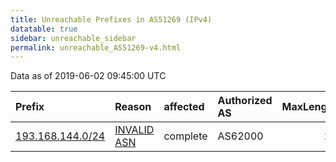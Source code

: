 ```yaml
---
title: Unreachable Prefixes in AS51269 (IPv4)
datatable: true
sidebar: unreachable_sidebar
permalink: unreachable_AS51269-v4.html
---
```


Data as of 2019-06-02 09:45:00 UTC


<div class="datatable-begin"></div>

| Prefix                                                     | Reason                                                                                                  | affected   | Authorized AS   |   MaxLength | Anchor                                         |   unreachable /24s |
|:-----------------------------------------------------------|:--------------------------------------------------------------------------------------------------------|:-----------|:----------------|------------:|:-----------------------------------------------|-------------------:|
| [193.168.144.0/24](https://stat.ripe.net/193.168.144.0/24) | [INVALID ASN](https://rpki-validator.ripe.net/announcement-preview?asn=AS51269&prefix=193.168.144.0/24) | complete   | AS62000         |          23 | [RIPE](unreachable_RIPE_NCC_RPKI_Root-v4.html) |                  1 |

<div class="datatable-end"></div>